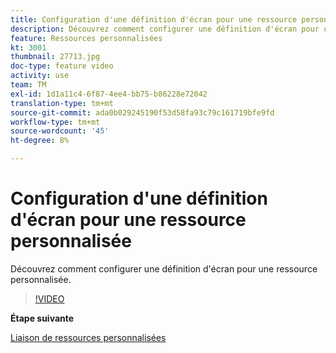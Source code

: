 ```yaml
---
title: Configuration d'une définition d'écran pour une ressource personnalisée
description: Découvrez comment configurer une définition d'écran pour une ressource personnalisée.
feature: Ressources personnalisées
kt: 3001
thumbnail: 27713.jpg
doc-type: feature video
activity: use
team: TM
exl-id: 1d1a11c4-6f87-4ee4-bb75-b86228e72042
translation-type: tm+mt
source-git-commit: ada0b029245190f53d58fa93c79c161719bfe9fd
workflow-type: tm+mt
source-wordcount: '45'
ht-degree: 8%

---
```


# Configuration d&#39;une définition d&#39;écran pour une ressource personnalisée

Découvrez comment configurer une définition d&#39;écran pour une ressource personnalisée.

>[!VIDEO](https://video.tv.adobe.com/v/27713?quality=9)

**Étape suivante**

[Liaison de ressources personnalisées](./linking-custom-resources.md)

